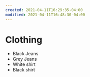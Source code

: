 ```yaml
---
created: 2021-04-11T16:29:35-04:00
modified: 2021-04-11T16:48:30-04:00
---
```


# Clothing

- Black Jeans
- Grey Jeans
- White shirt
- Black shirt
